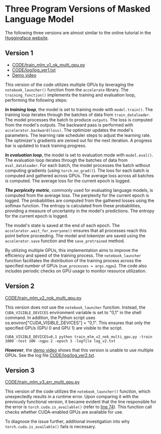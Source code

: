 # Three Program Versions of Masked Language Model 

The following three versions are almost similar to the online tutorial in the [Huggingface website](https://huggingface.co/learn/nlp-course/en/chapter7/3?fw=pt).

## Version 1

- [CODE/train_mlm_v1_ok_multi_gpu.py](https://github.com/unose/masked_lang_model/blob/main/CODE/train_mlm_v1_ok_multi_gpu.py)
- [CODE/log/log_ver1.txt](https://github.com/unose/masked_lang_model/blob/main/CODE/log/log_ver1.txt)
- [Demo video](https://unomail-my.sharepoint.com/:v:/g/personal/myoungkyu_unomaha_edu/Edoy9g3mBkhEsKIaZYJoJYkBbgWvkt6PqJlc6nBze8EayQ?nav=eyJyZWZlcnJhbEluZm8iOnsicmVmZXJyYWxBcHAiOiJPbmVEcml2ZUZvckJ1c2luZXNzIiwicmVmZXJyYWxBcHBQbGF0Zm9ybSI6IldlYiIsInJlZmVycmFsTW9kZSI6InZpZXciLCJyZWZlcnJhbFZpZXciOiJNeUZpbGVzTGlua0NvcHkifX0&e=rFeeHY)

This version of the code utilizes multiple GPUs by leveraging the `notebook_launcher()` function from the `accelerate` library. The `training_function()` implements the training and evaluation loop, performing the following steps:

***In training loop***, the model is set to training mode with `model.train()`. The training loop iterates through the batches of data from `train_dataloader`. The model processes the batch to produce `outputs`. The loss is computed from the model's outputs.
The backward pass is performed with `accelerator.backward(loss)`.
The optimizer updates the model's parameters.
The learning rate scheduler steps to adjust the learning rate.
The optimizer's gradients are zeroed out for the next iteration.
A progress bar is updated to track training progress.

***In evaluation loop***, the model is set to evaluation mode with `model.eval()`.
The evaluation loop iterates through the batches of data from `eval_dataloader`.
For each batch, the model processes the batch without computing gradients (using `torch.no_grad()`).
The loss for each batch is computed and gathered across GPUs.
The average loss across all batches is computed.
The average loss for the current epoch is logged.

***The perplexity metric***, commonly used for evaluating language models, is computed from the average loss.
The perplexity for the current epoch is logged.
The probabilities are computed from the gathered losses using the softmax function.
The entropy is calculated from these probabilities, providing a measure of uncertainty in the model's predictions.
The entropy for the current epoch is logged.

The model's state is saved at the end of each epoch.
The `accelerator.wait_for_everyone()` ensures that all processes reach this point before proceeding.
The model and tokenizer are saved using the `accelerator.save` function and the `save_pretrained` method.

By utilizing multiple GPUs, this implementation aims to improve the efficiency and speed of the training process. The `notebook_launcher` function facilitates the distribution of the training process across the specified number of GPUs (`num_processes = args.ngpu`). The code also includes periodic checks on GPU usage to monitor resource utilization.


## Version 2

[CODE/train_mlm_v2_nok_multi_gpu.py](https://github.com/unose/masked_lang_model/blob/main/CODE/train_mlm_v2_nok_multi_gpu.py)

This version does not use the `notebook_launcher` function. Instead, the `CUDA_VISIBLE_DEVICES` environment variable is set to "0,1" in the shell command. In addition, the Python script uses os.environ["CUDA_VISIBLE_DEVICES"] = "0,1". This ensures that only the specified GPUs (GPU 0 and GPU 1) are visible to the script.

```
CUDA_VISIBLE_DEVICES=0,1 python train_mlm_v2_nok_multi_gpu.py -train 1000 -test 100 -ngpu 2 -epoch 3 -logfile log_v2.txt
```

***However***, the [demo video](https://unomail-my.sharepoint.com/:v:/g/personal/myoungkyu_unomaha_edu/EZASbkSzTTJImGI_nsfEwT4B8kH358eeYl_8QE_e6jM0-g?nav=eyJyZWZlcnJhbEluZm8iOnsicmVmZXJyYWxBcHAiOiJPbmVEcml2ZUZvckJ1c2luZXNzIiwicmVmZXJyYWxBcHBQbGF0Zm9ybSI6IldlYiIsInJlZmVycmFsTW9kZSI6InZpZXciLCJyZWZlcnJhbFZpZXciOiJNeUZpbGVzTGlua0NvcHkifX0&e=nTaAkG) shows that this version is unable to use multiple GPUs.  See the log file [CODE/log/log_ver2.txt](https://github.com/unose/masked_lang_model/blob/main/CODE/log/log_ver2.txt).


## Version 3

[CODE/train_mlm_v3_err_multi_gpu.py](https://github.com/unose/masked_lang_model/blob/main/CODE/train_mlm_v3_err_multi_gpu.py)

This version of the code utilizes the `notebook_launcher()` function, which unexpectedly results in a runtime error. Upon comparing it with the previously functional version, it became evident that the line responsible for the error is `torch.cuda.is_available()` (refer to [line 74](https://github.com/unose/masked_lang_model/blob/main/CODE/train_mlm_v3_err_multi_gpu.py#L74)). This function call checks whether CUDA-enabled GPUs are available for use. 

To diagnose the issue further, additional investigation into why `torch.cuda.is_available()` fails is necessary. 